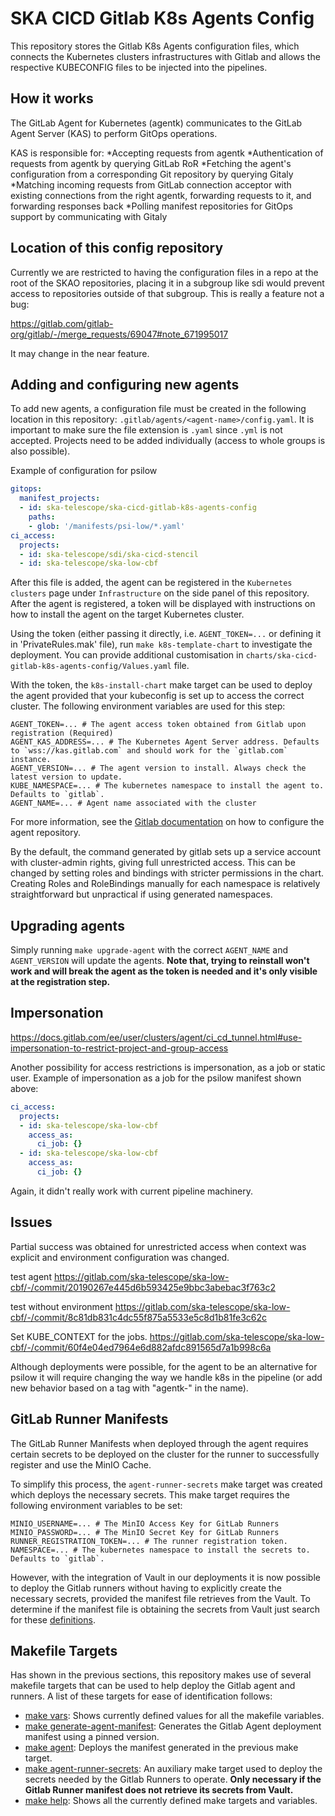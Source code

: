 SKA CICD Gitlab K8s Agents Config
=================================

This repository stores the Gitlab K8s Agents configuration files, which connects the Kubernetes clusters infrastructures with Gitlab and allows the respective KUBECONFIG files to be injected into the pipelines.

How it works
------------

The GitLab Agent for Kubernetes (agentk) communicates to the GitLab Agent Server (KAS) to perform GitOps operations.

KAS is responsible for:
*Accepting requests from agentk
*Authentication of requests from agentk by querying GitLab RoR
*Fetching the agent's configuration from a corresponding Git repository by querying Gitaly
*Matching incoming requests from GitLab connection acceptor with existing connections from the right agentk, forwarding requests to it, and forwarding responses back
*Polling manifest repositories for GitOps support by communicating with Gitaly

Location of this config repository
----------------------------------

Currently we are restricted to having the configuration files in a repo at
the root of the SKAO repositories, placing it in a subgroup like sdi would
prevent access to repositories outside of that subgroup. This is really a feature not a
bug:

<https://gitlab.com/gitlab-org/gitlab/-/merge_requests/69047#note_671995017>

It may change in the near feature.

Adding and configuring new agents
---------------------------------

To add new agents, a configuration file must be created in the following location in this repository: `.gitlab/agents/<agent-name>/config.yaml`. It is important to make sure the file extension is `.yaml` since `.yml` is not accepted. Projects need to
be added individually (access to whole groups is also possible).

Example of configuration for psilow

```yaml
gitops:
  manifest_projects:
  - id: ska-telescope/ska-cicd-gitlab-k8s-agents-config
    paths:
    - glob: '/manifests/psi-low/*.yaml'
ci_access:
  projects:
  - id: ska-telescope/sdi/ska-cicd-stencil
  - id: ska-telescope/ska-low-cbf
```

After this file is added, the agent can be registered in the `Kubernetes clusters` page under `Infrastructure` on the side panel of this repository. After the agent is registered, a token will be displayed with instructions on how to install the agent on the target Kubernetes cluster.

Using the token (either passing it directly, i.e. `AGENT_TOKEN=...` or defining it in 'PrivateRules.mak' file), run `make k8s-template-chart` to investigate the deployment. You can provide additional customisation in `charts/ska-cicd-gitlab-k8s-agents-config/Values.yaml` file.

With the token, the `k8s-install-chart` make target can be used to deploy the agent provided that your kubeconfig is set up to access the correct cluster. The following environment variables are used for this step:

```console
AGENT_TOKEN=... # The agent access token obtained from Gitlab upon registration (Required)
AGENT_KAS_ADDRESS=... # The Kubernetes Agent Server address. Defaults to `wss://kas.gitlab.com` and should work for the `gitlab.com` instance.
AGENT_VERSION=... # The agent version to install. Always check the latest version to update.
KUBE_NAMESPACE=... # The kubernetes namespace to install the agent to. Defaults to `gitlab`.
AGENT_NAME=... # Agent name associated with the cluster
```

For more information, see the [Gitlab documentation](https://docs.gitlab.com/ee/user/clusters/agent/repository.html#agent-configuration-repository) on how to configure the agent repository.

By the default, the command generated by gitlab sets up a service account with cluster-admin rights, giving full unrestricted access. This can be changed by setting roles and bindings with stricter permissions in the chart. Creating Roles and RoleBindings manually for each namespace is relatively straightforward but unpractical if using generated namespaces.

Upgrading agents
----------------

Simply running `make upgrade-agent` with the correct `AGENT_NAME` and `AGENT_VERSION` will update the agents. **Note that, trying to reinstall won't work and will break the agent as the token is needed and it's only visible at the registration step.**

Impersonation
-------------

<https://docs.gitlab.com/ee/user/clusters/agent/ci_cd_tunnel.html#use-impersonation-to-restrict-project-and-group-access>

Another possibility for access restrictions is impersonation, as a job or static user. Example of impersonation as a job for the psilow manifest shown above:

```yaml
ci_access:
  projects:
  - id: ska-telescope/ska-low-cbf
    access_as:
      ci_job: {}
  - id: ska-telescope/ska-low-cbf
    access_as:
      ci_job: {}
```

Again, it didn't really work with current pipeline machinery.

Issues
------

Partial success was obtained for unrestricted access when context was explicit
and environment configuration was changed.

test agent
<https://gitlab.com/ska-telescope/ska-low-cbf/-/commit/20190267e445d6b593425e9bbc3abebac3f763c2>

test without environment
<https://gitlab.com/ska-telescope/ska-low-cbf/-/commit/8c81db831c4dc55f875a5533e5c8d1b81fe3c62c>

Set KUBE_CONTEXT for the jobs.
<https://gitlab.com/ska-telescope/ska-low-cbf/-/commit/60f4e04ed7964e6d882afdc891565d7a1b998c6a>

Although deployments were possible, for the agent to be an alternative for psilow it
will require changing the way we handle k8s in the pipeline
(or add new behavior based on a tag with "agentk-" in the name).

GitLab Runner Manifests
-----------------------

The GitLab Runner Manifests when deployed through the agent requires certain secrets to be deployed on the cluster for the runner to successfully register and use the MinIO Cache.

To simplify this process, the `agent-runner-secrets` make target was created which deploys the necessary secrets. This make target requires the following environment variables to be set:

```console
MINIO_USERNAME=... # The MinIO Access Key for GitLab Runners
MINIO_PASSWORD=... # The MinIO Secret Key for GitLab Runners
RUNNER_REGISTRATION_TOKEN=... # The runner registration token.
NAMESPACE=... # The kubernetes namespace to install the secrets to. Defaults to `gitlab`.
```

However, with the integration of Vault in our deployments it is now possible to deploy the Gitlab runners without having to explicitly create the necessary secrets, provided the manifest file retrieves from the Vault. To determine if the manifest file is obtaining the secrets from Vault just search for these [definitions](manifests/stfc-techops/runners.yaml#L286-306).

Makefile Targets
----------------

Has shown in the previous sections, this repository makes use of several makefile targets that can be used to help deploy the Gitlab agent and runners. A list of these targets for ease of identification follows:

- [make vars](Makefile#L14-22): Shows currently defined values for all the makefile variables.
- [make generate-agent-manifest](Makefile#L24-29): Generates the Gitlab Agent deployment manifest using a pinned version.
- [make agent](Makefile#L31-32): Deploys the manifest generated in the previous make target.
- [make agent-runner-secrets](Makefile#L34-41): An auxiliary make target used to deploy the secrets needed by the Gitlab Runners to operate. **Only necessary if the Gitlab Runner manifest does not retrieve its secrets from Vault.**
- [make help](Makefile#L31-32): Shows all the currently defined make targets and variables.
